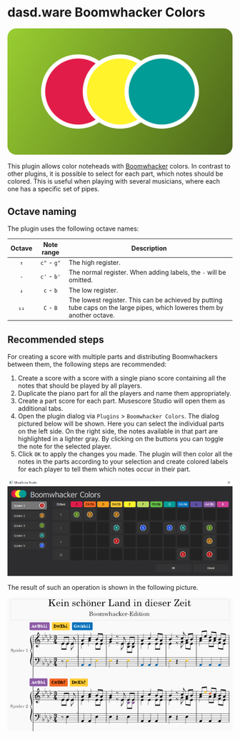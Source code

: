 # dasd.ware Boomwhacker Colors

![Plugin dialog](dw_boomwhackers.png)

This plugin allows color noteheads with [Boomwhacker](https://en.wikipedia.org/wiki/Boomwhacker) colors. In contrast to other plugins, it is possible to select for each part, which notes should be colored. This is useful when playing with several musicians, where each one has a specific set of pipes.

## Octave naming

The plugin uses the following octave names:

| Octave | Note range  | Description                                                                                                              |
| :----: | :---------: | ------------------------------------------------------------------------------------------------------------------------ |
|  `↑­`   | `c"` - `g"` | The high register.                                                                                                       |
|  `-­`   | `c'` - `b'` | The normal register. When adding labels, the `-` will be omitted.                                                        |
|  `↓­`   |  `c` - `b`  | The low register.                                                                                                        |
| `↓↓­`   |  `C` - `B`  | The lowest register. This can be achieved by putting tube caps on the large pipes, which loweres them by another octave. |

## Recommended steps

For creating a score with multiple parts and distributing Boomwhackers between them, the following steps are recommended:

1. Create a score with a score with a single piano score containing all the notes that should be played by all players.
2. Duplicate the piano part for all the players and name them appropriately.
3. Create a part score for each part. Musescore Studio will open them as additional tabs.
4. Open the plugin dialog via `Plugins` > `Boomwhacker Colors`. The dialog pictured below will be shown. Here you can select the individual parts on the left side. On the right side, the notes available in that part are highlighted in a lighter gray. By clicking on the buttons you can toggle the note for the selected player.
5. Click `OK` to apply the changes you made. The plugin will then color all the notes in the parts according to your selection and create colored labels for each player to tell them which notes occur in their part.

![Plugin dialog](resources/screenshot_dialog.png)

The result of such an operation is shown in the following picture.

![Colored score](resources/screenshot_score.png)
